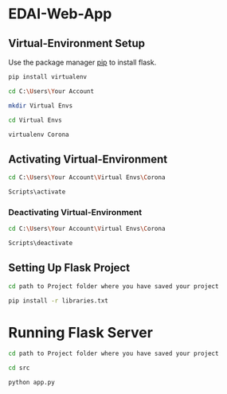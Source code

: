 # EDAI-Web-App

## Virtual-Environment Setup

Use the package manager [pip](https://pip.pypa.io/en/stable/) to install flask.

```bash
pip install virtualenv
```
```bash
cd C:\Users\Your Account
```
```bash
mkdir Virtual Envs
```
```bash
cd Virtual Envs
```
```bash
virtualenv Corona
```

## Activating Virtual-Environment
```bash
cd C:\Users\Your Account\Virtual Envs\Corona
```
```bash
Scripts\activate
```

### Deactivating Virtual-Environment
```bash
cd C:\Users\Your Account\Virtual Envs\Corona
```
```bash
Scripts\deactivate
```

## Setting Up Flask Project
```bash
cd path to Project folder where you have saved your project
```
```bash
pip install -r libraries.txt
```

# Running Flask Server
```bash
cd path to Project folder where you have saved your project
```
```bash
cd src
```
```bash
python app.py
```






